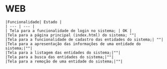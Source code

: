 # WEB	
	|Funcionalidade| Estado |
	| --- | --- | 
	| Tela para a funcionalidade de login no sistema; | OK | 
	|Tela para a página principal (index.html) do sistema; ""|	
	|Tela para a funcionalidade de cadastro das entidades do sistema;| ""|
	|Tela para a apresentação das informações de uma entidade do sistema;|""|
	|Tela para a listagem das entidades do sistema;|""|
	|Tela para a busca das entidades do sistema;|""|
	|Tela para a remoção de uma entidade do sistema;|""|

 



